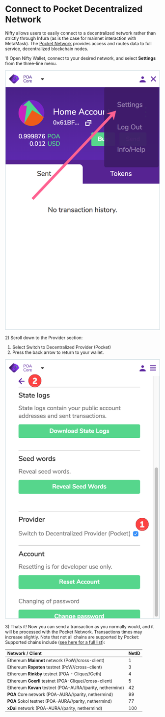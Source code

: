 # Connect to Pocket Decentralized Network

Nifty allows users to easily connect to a decentralized network rather than strictly through Infura \(as is the case for mainnet interaction with MetaMask\). The [Pocket Network](https://www.pokt.network/) provides access and routes data to full service, decentralized blockchain nodes.

1\) Open Nifty Wallet, connect to your desired network, and select **Settings** from the three-line menu.

![](../../.gitbook/assets/settings_1.png)

2\) Scroll down to the Provider section:

1. Select Switch to Decentralized Provider \(Pocket\)
2.  Press the back arrow to return to your wallet.

![](../../.gitbook/assets/settings_2.png)

3\) Thats it! Now you can send a transaction as you normally would, and it will be processed with the Pocket Network. Transactions times may increase slightly. Note that not all chains are supported by Pocket: Supported chains include \([see here for a full list](https://docs.pokt.network/docs/supported-networks)\):

| Network / Client | NetID |
| :--- | :--- |
| Ethereum **Mainnet** network \(PoW//cross-client\) | 1 |
| Ethereum **Ropsten** testnet \(PoW//cross-client\) | 3 |
| Ethereum **Rinkby** testnet \(POA - Clique//Geth\) | 4 |
| Ethereum **Goerli** testnet \(POA-Clique//cross-client\) | 5 |
| Ethereum **Kovan** testnet \(POA-AURA//parity, nethermind\) | 42 |
| **POA** Core network \(POA-AURA//parity, nethermind\) | 99 |
| **POA** Sokol testnet \(POA-AURA//parity, nethermind\) | 77 |
| **xDai** network \(POA-AURA//parity, nethermind\) | 100 |

